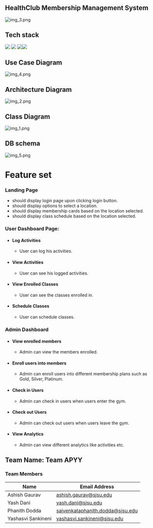 ## HealthClub Membership Management System
![img_3.png](img_3.png)

## Tech stack

![](https://img.shields.io/badge/ReactJs-FFD43B?style=for-the-badge&logo=react&logoColor=darkgreen) ![](https://img.shields.io/badge/NodeJs-F7931E?style=for-the-badge&logo=nodejs&logoColor=white) ![](https://img.shields.io/badge/ExpressJs-654FF0?style=for-the-badge&logo=ExpressJs&logoColor=white)![](https://img.shields.io/badge/MySQL-777BB4?style=for-the-badge&logo=MySQL&logoColor=white)


## Use Case Diagram

![img_4.png](img_4.png)

## Architecture Diagram
![img_2.png](img_2.png)

## Class Diagram

![img_1.png](img_1.png)
## DB schema

![img_5.png](img_5.png)

# Feature set

### Landing Page

- should display login page upon clicking login button.
- should display options to select a location.
- should display membership cards based on the location selected.
- should display class schedule based on the location selected. 

### User Dashboard Page:
- #### Log Activities
  - User can log his activities.
- #### View Activities 
  - User can see his logged activities.  
- #### View Enrolled Classes
  - User can see the classes enrolled in.
- #### Schedule Classes
  - User can schedule classes.

   
### Admin Dashboard
 - #### View enrolled members
   - Admin can view the members enrolled.
 - #### Enroll users into members
   - Admin can enroll users into different membership plans such as Gold, Silver, Platinum.
 - #### Check in Users
   - Admin can check in users when users enter the gym.
 - #### Check out Users
   - Admin can check out users when users leave the gym.
 - #### View Analytics
   - Admin can view different analytics like activities etc.

## Team Name: Team APYY
### Team Members
| Name               | Email Address |
|--------------------| --- |
| Ashish Gaurav      | ashish.gaurav@sjsu.edu |
| Yash Dani          | yash.dani@sjsu.edu |
| Phanith Dodda      | saivenkataphanith.dodda@sjsu.edu |
| Yashasvi Sankineni | yashasvi.sankineni@sjsu.edu |





